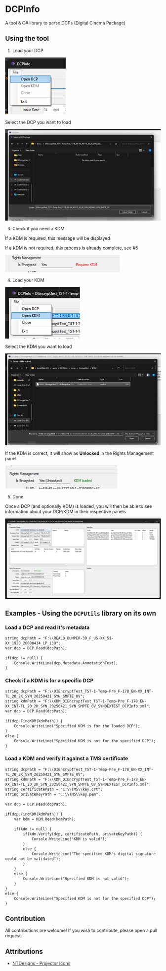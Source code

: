 # DCPInfo
A tool & C# library to parse DCPs (Digital Cinema Package)

## Using the tool
1. Load your DCP

![](.github/attachments/opendcp.png)

Select the DCP you want to load

![](.github/attachments/selectdcp.png)

3. Check if you need a KDM

If a KDM is required, this message will be displayed

If a KDM is not required, this process is already complete, see #5

![](.github/attachments/checkkdm.png)

4. Load your KDM

![](.github/attachments/openkdm.png)

Select the KDM you want to load

![](.github/attachments/selectkdm.png)

If the KDM is correct, it will show as **Unlocked** in the Rights Management panel

![](.github/attachments/checkkdmloaded.png)

5. Done

Once a DCP (and optionally KDM) is loaded, you will then be able to see information about your DCP/KDM in their respective panels

![](.github/attachments/screenshot.png)

## Examples - Using the `DCPUtils` library on its own
### Load a DCP and read it's metadata
```CSharp
string dcpPath = "F:\\REALD_BUMPER-3D_F_US-XX_51-XX_1920_20080414_LP_i3D";
var dcp = DCP.Read(dcpPath);

if(dcp != null) {
    Console.WriteLine(dcp.Metadata.AnnotationText);
}
```

### Check if a KDM is for a specific DCP
```CSharp
string dcpPath = "F:\\DIEncryptTest_TST-1-Temp-Pre_F-178_EN-XX_INT-TL_20_2K_SYN_20250421_SYN_SMPTE_OV";
string kdmPath = "F:\\KDM_DIEncryptTest_TST-1-Temp-Pre_F-178_EN-XX_INT-TL_20_2K_SYN_20250421_SYN_SMPTE_OV_SYNDEXTEST_DCPInfo.xml";
var dcp = DCP.Read(dcpPath);

if(dcp.FindKDM(kdmPath)) {
    Console.WriteLine("Specified KDM is for the loaded DCP");
}
else {
    Console.WriteLine("Specified KDM is not for the specified DCP");
}
```

### Load a KDM and verify it against a TMS certificate
```CSharp
string dcpPath = "F:\\DIEncryptTest_TST-1-Temp-Pre_F-178_EN-XX_INT-TL_20_2K_SYN_20250421_SYN_SMPTE_OV";
string kdmPath = "F:\\KDM_DIEncryptTest_TST-1-Temp-Pre_F-178_EN-XX_INT-TL_20_2K_SYN_20250421_SYN_SMPTE_OV_SYNDEXTEST_DCPInfo.xml";
string certificatePath = "C:\\TMS\\key.crt";
string privateKeyPath = "C:\\TMS\\key.pem";

var dcp = DCP.Read(dcpPath);

if(dcp.FindKDM(kdmPath)) {
    var kdm = KDM.Read(kdmPath);

    if(kdm != null) {
        if(kdm.Verify(dcp, certificatePath, privateKeyPath)) {
            Console.WriteLine("KDM is valid");
        }
        else {
            Console.WriteLine("The specified KDM's digital signature could not be validated");
        }
    }
    else {
        Console.WriteLine("Specified KDM is not valid");
    }
}
else {
    Console.WriteLine("Specified KDM is not for the specified DCP");
}
```

## Contribution
All contributions are welcome! If you wish to contribute, please open a pull request.

## Attributions
- [NTDesigns - Projector Icons](https://www.iconarchive.com/show/projector-icons-by-ntdesigns/projector-violet-icon.html)
